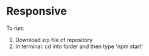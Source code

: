 # Responsive
To run:
1. Download zip file of repository
2. In terminal: cd into folder and then type 'npm start'

